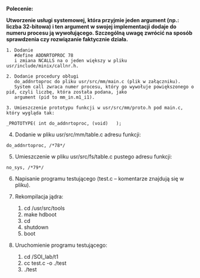 **Polecenie:**

**Utworzenie usługi systemowej, która przyjmie jeden argument (np.: liczba 32-bitowa) i ten argument w swojej implementacji dodaje do numeru procesu ją wywołującego. Szczególną uwagę zwrócić na sposób sprawdzenia czy rozwiązanie faktycznie działa.**

    1. Dodanie 
       #define ADDNRTOPROC 78 
       i zmiana NCALLS na o jeden większy w pliku usr/include/minix/callnr.h.

    2. Dodanie procedury obługi 
       do_addnrtoproc do pliku usr/src/mm/main.c (plik w załączniku). 
       System call zwraca numer procesu, który go wywołuje powiększonego o pid, czyli liczbę, która została podana, jako
       argument (pid to mm_in.m1_i1).
       
    3. Umieszczenie prototypu funkcji w usr/src/mm/proto.h pod main.c, który wygląda tak:

	_PROTOTYPE( int do_addnrtoproc, (void)   );


   4. Dodanie w pliku usr/src/mm/table.c adresu funkcji:

	do_addnrtoproc, /*78*/

   5. Umieszczenie w pliku usr/src/fs/table.c pustego adresu funkcji: 
 
	no_sys, /*79*/

   6. Napisanie programu testującego (test.c – komentarze znajdują się w pliku).
   
   6. Rekompilacja jądra:
      1. cd /usr/src/tools
      2. make hdboot
      3. cd
      4. shutdown
      5. boot
  
   7. Uruchomienie programu testującego:
      1. cd /SOI_lab/t1
      2. cc test.c -o ./test
      3. ./test
